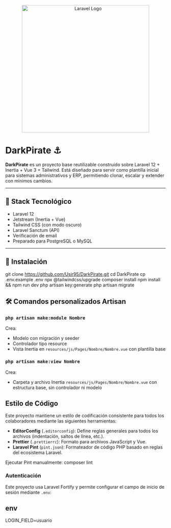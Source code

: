 <p align="center">
  <img src="https://raw.githubusercontent.com/laravel/art/master/logo-lockup/5%20SVG/2%20CMYK/1%20Full%20Color/laravel-logolockup-cmyk-red.svg" width="400" alt="Laravel Logo">
</p>

# DarkPirate ⚓️

**DarkPirate** es un proyecto base reutilizable construido sobre Laravel 12 + Inertia + Vue 3 + Tailwind.
Está diseñado para servir como plantilla inicial para sistemas administrativos y ERP, permitiendo clonar, escalar y extender con mínimos cambios.

---

## 🚀 Stack Tecnológico

- Laravel 12
- Jetstream (Inertia + Vue)
- Tailwind CSS (con modo oscuro)
- Laravel Sanctum (API)
- Verificación de email
- Preparado para PostgreSQL o MySQL

---

## 🧰 Instalación

git clone https://github.com/Usir95/DarkPirate.git
cd DarkPirate
cp .env.example .env
npx @tailwindcss/upgrade
composer install
npm install && npm run dev
php artisan key:generate
php artisan migrate

## 🛠 Comandos personalizados Artisan

### `php artisan make:module Nombre`

Crea:

- Modelo con migración y seeder
- Controlador tipo resource
- Vista Inertia en `resources/js/Pages/Nombre/Nombre.vue` con plantilla base

### `php artisan make:view Nombre`

Crea:

- Carpeta y archivo Inertia `resources/js/Pages/Nombre/Nombre.vue` con estructura base, sin controlador ni modelo


## Estilo de Código

Este proyecto mantiene un estilo de codificación consistente para todos los colaboradores mediante las siguientes herramientas:

- **EditorConfig** (`.editorconfig`): Define reglas generales para todos los archivos (indentación, saltos de línea, etc.).
- **Prettier** (`.prettierrc`): Formato para archivos JavaScript y Vue.
- **Laravel Pint** (`pint.json`): Formateador de código PHP basado en reglas del ecosistema Laravel.

Ejecutar Pint manualmente: composer lint

### Autenticación

Este proyecto usa Laravel Fortify y permite configurar el campo de inicio de sesión mediante `.env`:

## env
LOGIN_FIELD=usuario
